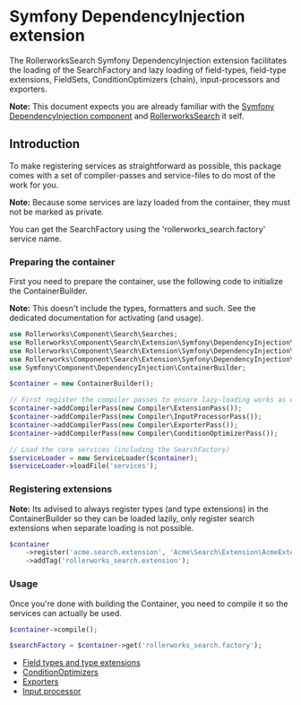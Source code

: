 Symfony DependencyInjection extension
=====================================

The RollerworksSearch Symfony DependencyInjection extension facilitates the
loading of the SearchFactory and lazy loading of field-types, field-type
extensions, FieldSets, ConditionOptimizers (chain), input-processors and exporters.

**Note:** This document expects you are already familiar with the
[Symfony DependencyInjection component][1] and [RollerworksSearch][2]
it self.

## Introduction

To make registering services as straightforward as possible,
this package comes with a set of compiler-passes and service-files
to do most of the work for you.

**Note:** Because some services are lazy loaded from the container,
they must not be marked as private.

You can get the SearchFactory using the 'rollerworks_search.factory'
service name.

### Preparing the container

First you need to prepare the container, use the following code
to initialize the ContainerBuilder.

**Note:** This doesn't include the types, formatters and such.
See the dedicated documentation for activating (and usage).

```php
use Rollerworks\Component\Search\Searches;
use Rollerworks\Component\Search\Extension\Symfony\DependencyInjection\DependencyInjectionExtension;
use Rollerworks\Component\Search\Extension\Symfony\DependencyInjection\DependencyInjectionExtension\Compiler;
use Rollerworks\Component\Search\Extension\Symfony\DependencyInjection\ServiceLoader;
use Symfony\Component\DependencyInjection\ContainerBuilder;

$container = new ContainerBuilder();

// First register the compiler passes to ensure lazy-loading works as expected
$container->addCompilerPass(new Compiler\ExtensionPass());
$container->addCompilerPass(new Compiler\InputProcessorPass());
$container->addCompilerPass(new Compiler\ExporterPass());
$container->addCompilerPass(new Compiler\ConditionOptimizerPass());

// Load the core services (including the SearchFactory)
$serviceLoader = new ServiceLoader($container);
$serviceLoader->loadFile('services');
```

### Registering extensions

**Note:** Its advised to always register types (and type extensions) in
the ContainerBuilder so they can be loaded lazily, only register search
extensions when separate loading is not possible.

```php
$container
    ->register('acme.search.extension', 'Acme\Search\Extension\AcmeExtension')
    ->addTag('rollerworks_search.extension');
```

### Usage

Once you're done with building the Container, you need to compile it
so the services can actually be used.

```php
$container->compile();

$searchFactory = $container->get('rollerworks_search.factory');
```

* [Field types and type extensions](field_types.md)
* [ConditionOptimizers](condition_optimizers.md)
* [Exporters](exporter.md)
* [Input processor](input.md)

[1]: http://symfony.com/doc/current/components/dependency_injection/introduction.html
[2]: https://github.com/rollerworks/RollerworksSearch
